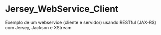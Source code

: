 # Jersey_WebService_Client
Exemplo de um webservice (cliente e servidor) usando RESTful (JAX-RS) com Jersey, Jackson e XStream
